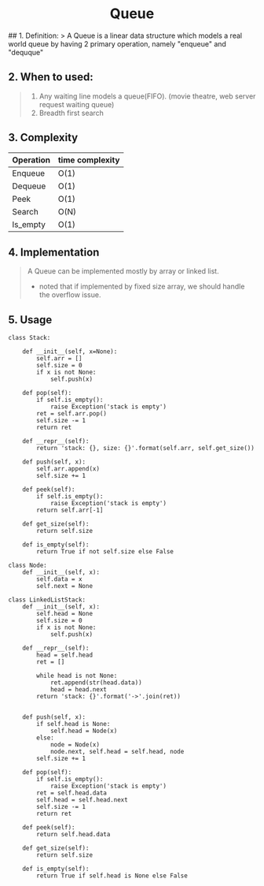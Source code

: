 <h1><center> Queue</center></h1>
## 1. Definition:
> A Queue is a linear data structure which models a real world queue by having 2 primary operation, namely "enqueue" and "dequque"

## 2. When to used:
> 1. Any waiting line models a queue(FIFO). (movie theatre, web server request waiting queue)
> 2. Breadth first search

## 3. Complexity
| Operation  |time complexity  |  
|---|---|
|Enqueue   | O(1)  |
|Dequeue   | O(1)  | 
|Peek   | O(1)  |
|Search   | O(N) |
|Is_empty   | O(1)  |

## 4. Implementation

> A Queue can be implemented mostly by array or linked list.
> 
> * noted that if implemented by fixed size array, we should handle the overflow issue.


## 5. Usage
```
class Stack:

    def __init__(self, x=None):
        self.arr = []
        self.size = 0
        if x is not None:
            self.push(x)
    
    def pop(self):
        if self.is_empty():
            raise Exception('stack is empty')
        ret = self.arr.pop()
        self.size -= 1
        return ret
    
    def __repr__(self):
        return 'stack: {}, size: {}'.format(self.arr, self.get_size())
        
    def push(self, x):
        self.arr.append(x)
        self.size += 1
    
    def peek(self):
        if self.is_empty():
            raise Exception('stack is empty')
        return self.arr[-1]
    
    def get_size(self):
        return self.size
    
    def is_empty(self):
        return True if not self.size else False
```
```
class Node:
    def __init__(self, x):
        self.data = x
        self.next = None

class LinkedListStack:
    def __init__(self, x):
        self.head = None
        self.size = 0
        if x is not None:
            self.push(x)
            
    def __repr__(self):
        head = self.head
        ret = []
        
        while head is not None:
            ret.append(str(head.data))
            head = head.next
        return 'stack: {}'.format('->'.join(ret))
            
    
    def push(self, x):
        if self.head is None:
            self.head = Node(x)
        else:
            node = Node(x)
            node.next, self.head = self.head, node
        self.size += 1
    
    def pop(self):
        if self.is_empty():
            raise Exception('stack is empty')
        ret = self.head.data
        self.head = self.head.next
        self.size -= 1
        return ret
    
    def peek(self):
        return self.head.data
    
    def get_size(self):
        return self.size
    
    def is_empty(self):
        return True if self.head is None else False
```
